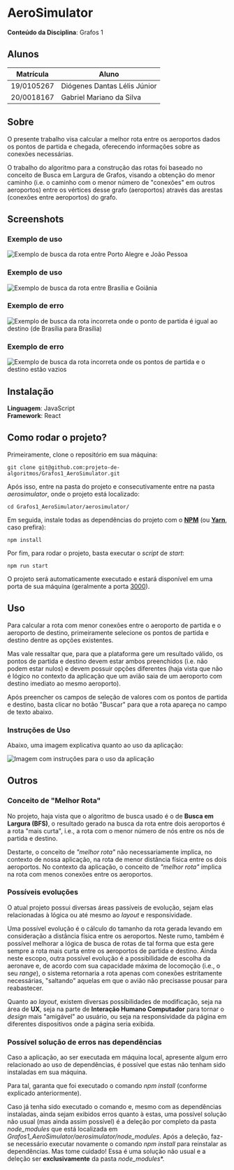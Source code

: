 # AeroSimulator

**Conteúdo da Disciplina**: Grafos 1<br>

## Alunos

|Matrícula | Aluno |
| -- | -- |
| 19/0105267  |  Diógenes Dantas Lélis Júnior |
| 20/0018167  |  Gabriel Mariano da Silva |

## Sobre

O presente trabalho visa calcular a melhor rota entre os aeroportos dados os pontos de partida e chegada, oferecendo informações sobre as conexões necessárias.

O trabalho do algoritmo para a construção das rotas foi baseado no conceito de Busca em Largura de Grafos, visando a obtenção do menor caminho (i.e. o caminho com o menor número de "conexões" em outros aeroportos) entre os vértices desse grafo (aeroportos) através das arestas (conexões entre aeroportos) do grafo.

## Screenshots

### Exemplo de uso

![Exemplo de busca da rota entre Porto Alegre e João Pessoa]('/media/screenshot1.png')

### Exemplo de uso

![Exemplo de busca da rota entre Brasília e Goiânia]('/media/screenshot2.png')

### Exemplo de erro

![Exemplo de busca da rota incorreta onde o ponto de partida é igual ao destino (de Brasília para Brasília)]('/media/screenshot3.png')

### Exemplo de erro

![Exemplo de busca da rota incorreta onde os pontos de partida e o destino estão vazios]('/media/screenshot4.png')

## Instalação

**Linguagem**: JavaScript<br>
**Framework**: React<br>

## Como rodar o projeto?

Primeiramente, clone o repositório em sua máquina:

```
git clone git@github.com:projeto-de-algoritmos/Grafos1_AeroSimulator.git
```

Após isso, entre na pasta do projeto e consecutivamente entre na pasta *aerosimulator*, onde o projeto está localizado:

```
cd Grafos1_AeroSimulator/aerosimulator/
```

Em seguida, instale todas as dependências do projeto com o [**NPM**](https://docs.npmjs.com/downloading-and-installing-node-js-and-npm) (ou [**Yarn**](https://classic.yarnpkg.com/lang/en/docs/install/#debian-stable), caso prefira):

```
npm install
```

Por fim, para rodar o projeto, basta executar o *script* de *start*:

```
npm run start
```

O projeto será automaticamente executado e estará disponível em uma porta de sua máquina (geralmente a porta [3000](<http://localhost:3000>)).

## Uso

Para calcular a rota com menor conexões entre o aeroporto de partida e o aeroporto de destino, primeiramente selecione os pontos de partida e destino dentre as opções existentes.

Mas vale ressaltar que, para que a plataforma gere um resultado válido, os pontos de partida e destino devem estar ambos preenchidos (i.e. não podem estar nulos) e devem possuir opções diferentes (haja vista que não é lógico no contexto da aplicação que um avião saia de um aeroporto com destino imediato ao mesmo aeroporto).

Após preencher os campos de seleção de valores com os pontos de partida e destino, basta clicar no botão "Buscar" para que a rota apareça no campo de texto abaixo.

### Instruções de Uso

Abaixo, uma imagem explicativa quanto ao uso da aplicação:

![Imagem com instruções para o uso da aplicação]('media/instructions.png')

## Outros

### Conceito de "Melhor Rota"

No projeto, haja vista que o algoritmo de busca usado é o de **Busca em Largura (BFS)**, o resultado gerado na busca da rota entre dois aeroportos é a rota "mais curta", i.e., a rota com o menor número de nós entre os nós de partida e destino.

Destarte, o conceito de *"melhor rota"* não necessariamente implica, no contexto de nossa aplicação, na rota de menor distância física entre os dois aeroportos. No contexto da aplicação, o conceito de *"melhor rota"* implica na rota com menos conexões entre os aeroportos.

### Possíveis evoluções

O atual projeto possui diversas áreas passíveis de evolução, sejam elas relacionadas à lógica ou até mesmo ao *layout* e responsividade.

Uma possível evolução é o cálculo do tamanho da rota gerada levando em consideração a distância física entre os aeroportos. Neste rumo, também é possível melhorar a lógica de busca de rotas de tal forma que esta gere sempre a rota mais curta entre os aeroportos de partida e destino. Ainda neste escopo, outra possível evolução é a possibilidade de escolha da aeronave e, de acordo com sua capacidade máxima de locomoção (i.e., o seu *range*), o sistema retornaria a rota apenas com conexões estritamente necessárias, "saltando" aquelas em que o avião não precisasse pousar para reabastecer.

Quanto ao *layout*, existem diversas possibilidades de modificação, seja na área de **UX**, seja na parte de **Interação Humano Computador** para tornar o *design* mais "amigável" ao usuário, ou seja na responsividade da página em diferentes dispositivos onde a página seria exibida.

### Possível solução de erros nas dependências

Caso a aplicação, ao ser executada em máquina local, apresente algum erro relacionado ao uso de dependências, é possível que estas não tenham sido instaladas em sua máquina.

Para tal, garanta que foi executado o comando *npm install* (conforme explicado anteriormente).

Caso já tenha sido executado o comando e, mesmo com as dependências instaladas, ainda sejam exibidos erros quanto à estas, uma possível solução não usual (mas ainda assim possível) é a deleção por completo da pasta *node_modules* que está localizada em *Grafos1_AeroSimulator/aerosimulator/node_modules*. Após a deleção, faz-se necessário executar novamente o comando *npm install* para reinstalar as dependências. Mas tome cuidado! Essa é uma solução não usual e a deleção ser **exclusivamente** da pasta *node_modules**.
